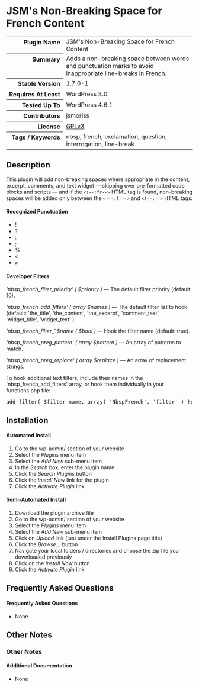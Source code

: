 <h1>JSM&#039;s Non-Breaking Space for French Content</h1>

<table>
<tr><th align="right" valign="top" nowrap>Plugin Name</th><td>JSM&#039;s Non-Breaking Space for French Content</td></tr>
<tr><th align="right" valign="top" nowrap>Summary</th><td>Adds a non-breaking space between words and punctuation marks to avoid inappropriate line-breaks in French.</td></tr>
<tr><th align="right" valign="top" nowrap>Stable Version</th><td>1.7.0-1</td></tr>
<tr><th align="right" valign="top" nowrap>Requires At Least</th><td>WordPress 3.0</td></tr>
<tr><th align="right" valign="top" nowrap>Tested Up To</th><td>WordPress 4.6.1</td></tr>
<tr><th align="right" valign="top" nowrap>Contributors</th><td>jsmoriss</td></tr>
<tr><th align="right" valign="top" nowrap>License</th><td><a href="https://www.gnu.org/licenses/gpl.txt">GPLv3</a></td></tr>
<tr><th align="right" valign="top" nowrap>Tags / Keywords</th><td>nbsp, french, exclamation, question, interrogation, line-break</td></tr>
</table>

<h2>Description</h2>

<p>This plugin will add non-breaking spaces where appropriate in the content, excerpt, comments, and text widget &mdash; skipping over pre-formatted code blocks and scripts &mdash; and if the <code>&lt;!--:fr--&gt;</code> HTML  tag is found, non-breaking spaces will be added only between the <code>&lt;!--:fr--&gt;</code> and <code>&lt;!--:--&gt;</code> HTML tags.</p>

<h4>Recognized Punctuation</h4>

<ul>
<li>!</li>
<li>?</li>
<li>:</li>
<li>;</li>
<li>%</li>
<li>&laquo;</li>
<li>&raquo;</li>
</ul>

<h4>Developer Filters</h4>

<p><em>'nbsp_french_filter_priority' ( $priority )</em> &mdash; The default filter priority (default: 10).</p>

<p><em>'nbsp_french_add_filters' ( array $names )</em> &mdash; The default filter list to hook (default: 'the_title', 'the_content', 'the_excerpt', 'comment_text', 'widget_title', 'widget_text' ).</p>

<p><em>'nbsp_french_filter_'.$name ( $bool )</em> &mdash; Hook the filter name (default: true).</p>

<p><em>'nbsp_french_preg_pattern' ( array $pattern )</em> &mdash; An array of patterns to match.</p>

<p><em>'nbsp_french_preg_replace' ( array $replace )</em> &mdash; An array of replacement strings.</p>

<p>To hook additional text filters, include their names in the 'nbsp_french_add_filters' array, or hook them individually in your functions.php file:</p>

<pre>
add_filter( $filter_name, array( 'NbspFrench', 'filter' ) );
</pre>


<h2>Installation</h2>

<h4>Automated Install</h4>

<ol>
<li>Go to the wp-admin/ section of your website</li>
<li>Select the <em>Plugins</em> menu item</li>
<li>Select the <em>Add New</em> sub-menu item</li>
<li>In the <em>Search</em> box, enter the plugin name</li>
<li>Click the <em>Search Plugins</em> button</li>
<li>Click the <em>Install Now</em> link for the plugin</li>
<li>Click the <em>Activate Plugin</em> link</li>
</ol>

<h4>Semi-Automated Install</h4>

<ol>
<li>Download the plugin archive file</li>
<li>Go to the wp-admin/ section of your website</li>
<li>Select the <em>Plugins</em> menu item</li>
<li>Select the <em>Add New</em> sub-menu item</li>
<li>Click on <em>Upload</em> link (just under the Install Plugins page title)</li>
<li>Click the <em>Browse...</em> button</li>
<li>Navigate your local folders / directories and choose the zip file you downloaded previously</li>
<li>Click on the <em>Install Now</em> button</li>
<li>Click the <em>Activate Plugin</em> link</li>
</ol>


<h2>Frequently Asked Questions</h2>

<h4>Frequently Asked Questions</h4>

<ul>
<li>None</li>
</ul>


<h2>Other Notes</h2>

<h3>Other Notes</h3>
<h4>Additional Documentation</h4>

<ul>
<li>None</li>
</ul>

